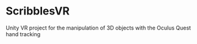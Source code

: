 # ScribblesVR
Unity VR project for the manipulation of 3D objects with the Oculus Quest hand tracking
